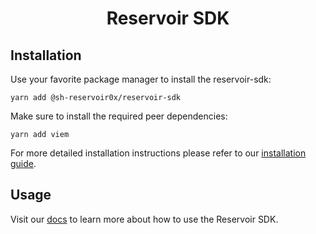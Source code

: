 <h1 align="center">Reservoir SDK</h1>

## Installation

Use your favorite package manager to install the reservoir-sdk:

`yarn add @sh-reservoir0x/reservoir-sdk`

Make sure to install the required peer dependencies:

`yarn add viem`

For more detailed installation instructions please refer to our [installation guide](https://docs.reservoir.tools/reference/reservoir-sdk-jstsnode).

## Usage

Visit our [docs](https://docs.reservoir.tools/reference/reservoir-sdk-jstsnode#configuring-the-reservoir-sdk) to learn more about how to use the Reservoir SDK.
